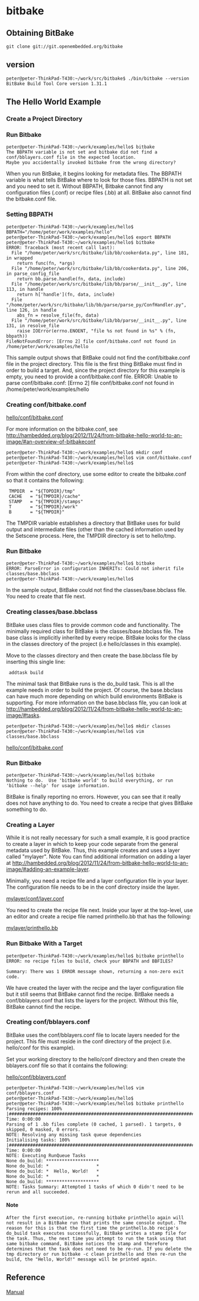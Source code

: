 # bitbake 

## Obtaining BitBake

	git clone git://git.openembedded.org/bitbake

## version
	peter@peter-ThinkPad-T430:~/work/src/bitbake$ ./bin/bitbake --version
	BitBake Build Tool Core version 1.31.1

## The Hello World Example

### Create a Project Directory

### Run Bitbake

	peter@peter-ThinkPad-T430:~/work/examples/hello$ bitbake
	The BBPATH variable is not set and bitbake did not find a conf/bblayers.conf file in the expected location.
	Maybe you accidentally invoked bitbake from the wrong directory?



When you run BitBake, it begins looking for metadata files. The BBPATH variable is what tells BitBake where to look for those files. BBPATH is not set and you need to set it. Without BBPATH, Bitbake cannot find any configuration files (.conf) or recipe files (.bb) at all. BitBake also cannot find the bitbake.conf file. 

### Setting BBPATH

	peter@peter-ThinkPad-T430:~/work/examples/hello$ BBPATH="/home/peter/work/examples/hello"
	peter@peter-ThinkPad-T430:~/work/examples/hello$ export BBPATH
	peter@peter-ThinkPad-T430:~/work/examples/hello$ bitbake
	ERROR: Traceback (most recent call last):
	  File "/home/peter/work/src/bitbake/lib/bb/cookerdata.py", line 181, in wrapped
	    return func(fn, *args)
	  File "/home/peter/work/src/bitbake/lib/bb/cookerdata.py", line 206, in parse_config_file
	    return bb.parse.handle(fn, data, include)
	  File "/home/peter/work/src/bitbake/lib/bb/parse/__init__.py", line 113, in handle
	    return h['handle'](fn, data, include)
	  File "/home/peter/work/src/bitbake/lib/bb/parse/parse_py/ConfHandler.py", line 126, in handle
	    abs_fn = resolve_file(fn, data)
	  File "/home/peter/work/src/bitbake/lib/bb/parse/__init__.py", line 131, in resolve_file
	    raise IOError(errno.ENOENT, "file %s not found in %s" % (fn, bbpath))
	FileNotFoundError: [Errno 2] file conf/bitbake.conf not found in /home/peter/work/examples/hello

This sample output shows that BitBake could not find the conf/bitbake.conf file in the project directory. This file is the first thing BitBake must find in order to build a target. And, since the project directory for this example is empty, you need to provide a conf/bitbake.conf file. 	ERROR: Unable to parse conf/bitbake.conf: [Errno 2] file conf/bitbake.conf not found in /home/peter/work/examples/hello


### Creating conf/bitbake.conf

[hello/conf/bitbake.conf](/code_for_post/bitbake/examples/hello/conf/bitbake.conf)

For more information on the bitbake.conf, see http://hambedded.org/blog/2012/11/24/from-bitbake-hello-world-to-an-image/#an-overview-of-bitbakeconf


	peter@peter-ThinkPad-T430:~/work/examples/hello$ mkdir conf
	peter@peter-ThinkPad-T430:~/work/examples/hello$ vim conf/bitbake.conf
	peter@peter-ThinkPad-T430:~/work/examples/hello$ 


 From within the conf directory, use some editor to create the bitbake.conf so that it contains the following:

     TMPDIR  = "${TOPDIR}/tmp"
     CACHE   = "${TMPDIR}/cache"
     STAMP   = "${TMPDIR}/stamps"
     T       = "${TMPDIR}/work"
     B       = "${TMPDIR}"
                

The TMPDIR variable establishes a directory that BitBake uses for build output and intermediate files (other than the cached information used by the Setscene process. Here, the TMPDIR directory is set to hello/tmp. 



### Run Bitbake

	peter@peter-ThinkPad-T430:~/work/examples/hello$ bitbake
	ERROR: ParseError in configuration INHERITs: Could not inherit file classes/base.bbclass
	peter@peter-ThinkPad-T430:~/work/examples/hello$ 

In the sample output, BitBake could not find the classes/base.bbclass file. You need to create that file next. 

### Creating classes/base.bbclass


BitBake uses class files to provide common code and functionality. The minimally required class for BitBake is the classes/base.bbclass file. The base class is implicitly inherited by every recipe. BitBake looks for the class in the classes directory of the project (i.e hello/classes in this example). 

 Move to the classes directory and then create the base.bbclass file by inserting this single line:

     addtask build
                

The minimal task that BitBake runs is the do_build task. This is all the example needs in order to build the project. Of course, the base.bbclass can have much more depending on which build environments BitBake is supporting. For more information on the base.bbclass file, you can look at http://hambedded.org/blog/2012/11/24/from-bitbake-hello-world-to-an-image/#tasks. 


	peter@peter-ThinkPad-T430:~/work/examples/hello$ mkdir classes
	peter@peter-ThinkPad-T430:~/work/examples/hello$ vim classes/base.bbclass


[hello/conf/bitbake.conf](/code_for_post/bitbake/examples/hello/classes/base.bbclass)


### Run Bitbake

	peter@peter-ThinkPad-T430:~/work/examples/hello$ bitbake
	Nothing to do.  Use 'bitbake world' to build everything, or run 'bitbake --help' for usage information.


BitBake is finally reporting no errors. However, you can see that it really does not have anything to do. You need to create a recipe that gives BitBake something to do. 



### Creating a Layer
While it is not really necessary for such a small example, it is good practice to create a layer in which to keep your code separate from the general metadata used by BitBake. Thus, this example creates and uses a layer called "mylayer".
Note
	You can find additional information on adding a layer at http://hambedded.org/blog/2012/11/24/from-bitbake-hello-world-to-an-image/#adding-an-example-layer.

Minimally, you need a recipe file and a layer configuration file in your layer. The configuration file needs to be in the conf directory inside the layer. 

[mylayer/conf/layer.conf](/code_for_post/bitbake/examples/mylayer/conf/layer.conf)

You need to create the recipe file next. Inside your layer at the top-level, use an editor and create a recipe file named printhello.bb that has the following: 


[mylayer/printhello.bb](/code_for_post/bitbake/examples/mylayer/printhello.bb)


### Run Bitbake With a Target

	peter@peter-ThinkPad-T430:~/work/examples/hello$ bitbake printhello
	ERROR: no recipe files to build, check your BBPATH and BBFILES?

	Summary: There was 1 ERROR message shown, returning a non-zero exit code.



We have created the layer with the recipe and the layer configuration file but it still seems that BitBake cannot find the recipe. BitBake needs a conf/bblayers.conf that lists the layers for the project. Without this file, BitBake cannot find the recipe. 


### Creating conf/bblayers.conf

BitBake uses the conf/bblayers.conf file to locate layers needed for the project. This file must reside in the conf directory of the project (i.e. hello/conf for this example).

Set your working directory to the hello/conf directory and then create the bblayers.conf file so that it contains the following: 


[hello/conf/bblayers.conf](/code_for_post/bitbake/examples/hello/conf/bblayers.conf)



	peter@peter-ThinkPad-T430:~/work/examples/hello$ vim conf/bblayers.conf
	peter@peter-ThinkPad-T430:~/work/examples/hello$ 
	peter@peter-ThinkPad-T430:~/work/examples/hello$ bitbake printhello
	Parsing recipes: 100% |#########################################################################################################| Time: 0:00:00
	Parsing of 1 .bb files complete (0 cached, 1 parsed). 1 targets, 0 skipped, 0 masked, 0 errors.
	NOTE: Resolving any missing task queue dependencies
	Initialising tasks: 100% |######################################################################################################| Time: 0:00:00
	NOTE: Executing RunQueue Tasks
	None do_build: ********************
	None do_build: *                  *
	None do_build: *  Hello, World!   *
	None do_build: *                  *
	None do_build: ********************
	NOTE: Tasks Summary: Attempted 1 tasks of which 0 didn't need to be rerun and all succeeded.





#### Note

	After the first execution, re-running bitbake printhello again will not result in a BitBake run that prints the same console output. The reason for this is that the first time the printhello.bb recipe's do_build task executes successfully, BitBake writes a stamp file for the task. Thus, the next time you attempt to run the task using that same bitbake command, BitBake notices the stamp and therefore determines that the task does not need to be re-run. If you delete the tmp directory or run bitbake -c clean printhello and then re-run the build, the "Hello, World!" message will be printed again.



## Reference

[Manual](http://www.yoctoproject.org/docs/2.0/bitbake-user-manual/bitbake-user-manual.html)





